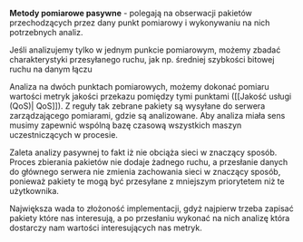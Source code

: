**Metody pomiarowe pasywne** - polegają na obserwacji pakietów przechodzących przez dany punkt pomiarowy i wykonywaniu na nich potrzebnych analiz. 

Jeśli analizujemy tylko w jednym punkcie pomiarowym, możemy zbadać charakterystyki przesyłanego ruchu, jak np. średniej szybkości bitowej ruchu na danym łączu

Analiza na dwóch punktach pomiarowych, możemy dokonać pomiaru wartości metryk jakości przekazu pomiędzy tymi punktami ([[Jakość usługi (QoS)| QoS]]). Z reguły tak zebrane pakiety są wysyłane do serwera zarządzającego pomiarami, gdzie są analizowane. Aby analiza miała sens musimy zapewnić wspólną bazę czasową wszystkich maszyn uczestniczących w procesie. 

Zaleta analizy pasywnej to fakt iż nie obciąża sieci w znaczący sposób. Proces zbierania pakietów nie dodaje żadnego ruchu, a przesłanie danych do głównego serwera nie zmienia zachowania sieci w znaczący sposób, ponieważ pakiety te mogą być przesyłane z mniejszym priorytetem niż te użytkownika.

Największa wada to złożoność implementacji, gdyż najpierw trzeba zapisać pakiety które nas interesują, a po przesłaniu wykonać na nich analizę która dostarczy nam wartości interesujących nas metryk.